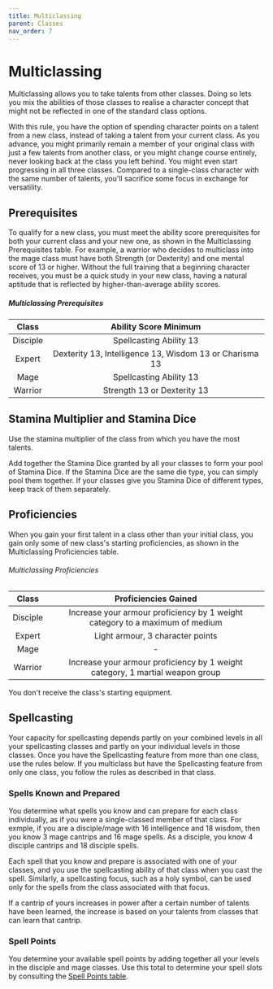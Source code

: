```yaml
---
title: Multiclassing
parent: Classes
nav_order: 7
---
```


# Multiclassing
Multiclassing allows you to take talents from other classes. Doing so lets you mix the abilities of those classes to realise a character concept that might not be reflected in one of the standard class options.

With this rule, you have the option of spending character points on a talent from a new class, instead of taking a talent from your current class. As you advance, you might primarily remain a member of your original class with just a few talents from another class, or you might change course entirely, never looking back at the class you left behind. You might even start progressing in all three classes. Compared to a single-class character with the same number of talents, you'll sacrifice some focus in exchange for versatility.

## Prerequisites
To qualify for a new class, you must meet the ability score prerequisites for both your current class and your new one, as shown in the Multiclassing Prerequisites table. For example, a warrior who decides to multiclass into the mage class must have both Strength (or Dexterity) and one mental score of 13 or higher. Without the full training that a beginning character receives, you must be a quick study in your new class, having a natural aptitude that is reflected by higher-than-average ability scores.

##### Multiclassing Prerequisites

| Class | Ability Score Minimum |
|:-----:|:---------------------:|
| Disciple | Spellcasting Ability 13 |
| Expert | Dexterity 13, Intelligence 13, Wisdom 13 or Charisma 13 |
| Mage | Spellcasting Ability 13 |
| Warrior |  Strength 13 or Dexterity 13 |

## Stamina Multiplier and Stamina Dice
Use the stamina multiplier of the class from which you have the most talents.

Add together the Stamina Dice granted by all your classes to form your pool of Stamina Dice. If the Stamina Dice are the same die type, you can simply pool them together. If your classes give you Stamina Dice of different types, keep track of them separately.

## Proficiencies
When you gain your first talent in a class other than your initial class, you gain only some of new class's starting proficiencies, as shown in the Multiclassing Proficiencies table.

###### Multiclassing Proficiencies

| Class | Proficiencies Gained |
|:-----:|:--------------------:|
| Disciple | Increase your armour proficiency by 1 weight category to a maximum of medium |
| Expert | Light armour, 3 character points |
| Mage | - |
| Warrior | Increase your armour proficiency by 1 weight category, 1 martial weapon group |

You don't receive the class's starting equipment.

## Spellcasting
Your capacity for spellcasting depends partly on your combined levels in all your spellcasting classes and partly on your individual levels in those classes. Once you have the Spellcasting feature from more than one class, use the rules below. If you multiclass but have the Spellcasting feature from only one class, you follow the rules as described in that class.

### Spells Known and Prepared
You determine what spells you know and can prepare for each class individually, as if you were a single-classed member of that class. For exmple, if you are a disciple/mage with 16 intelligence and 18 wisdom, then you know 3 mage cantrips and 16 mage spells. As a disciple, you know 4 disciple cantrips and 18 disciple spells.

Each spell that you know and prepare is associated with one of your classes, and you use the spellcasting ability of that class when you cast the spell. Similarly, a spellcasting focus, such as a holy symbol, can be used only for the spells from the class associated with that focus.

If a cantrip of yours increases in power after a certain number of talents have been learned, the increase is based on your talents from classes that can learn that cantrip.

### Spell Points
You determine your available spell points by adding together all your levels in the disciple and mage classes. Use this total to determine your spell slots by consulting the [Spell Points table](https://stormchaserroleplaying.com/stormchaserRPG/Spellcasting/WhatisaSpell/SpellPoints/#spell-points-1).
